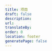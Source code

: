 ```yaml
---
title: 项目
draft: false
description: 
url: 
translateBy: 
order: 0
location: footer
generatePage: false
---
```

